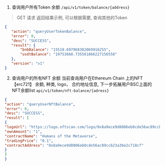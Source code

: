1. 查询用户所有Token 余额
`/api/v1/token/balance/{address}`

>  GET 请求 返回结果示例, 可以根据需要, 查询其他的Token
 ```json
{
    "action": "queryUserTokenBalance",
    "error": 0,
    "desc": "SUCCESS",
    "result": {
        "bnbBalance": "15510.697968382069916255",
        "usdtBalance": "19753668.735561866227156558"
    },
    "version": "v1"
}
```

2. 查询用户的所有NFT 余额
   当前查询用户在Ethereum Chain 上的NFT【erc721】 余额, 种类, logo， 合约地址信息, 下一步拓展用户BSC上面的NFT余额list 
`api/v1/token/nft-balance/{adress}`


 ```json
{
"action": "queryUserNftBalance",
"error": 0,
"desc": "SUCCESS",
"result": [
{
"logoUrl": "https://logo.nftscan.com/logo/0x8a9ece9d8806eb0cde56ac89ccb23a36e2c718cf.png",
"ownAmount": "1",
"contractName": "Humans of the Metaverse",
"tradingPrice": "0.1",
"contractAddress": "0x8a9ece9d8806eb0cde56ac89ccb23a36e2c718cf"
} 
 ]
}



